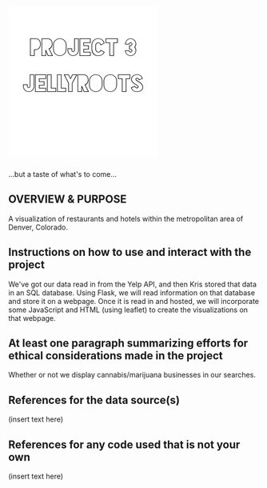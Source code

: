 ![Header Image](Images/p3jr.png "Title Tile")
=============================

...but a taste of what's to come...

OVERVIEW & PURPOSE
- 
A visualization of restaurants and hotels within the metropolitan area of Denver, Colorado.


Instructions on how to use and interact with the project
-
We've got our data read in from the Yelp API, and then Kris stored that data in an SQL database. Using Flask, we will read information on that database and store it on a webpage. Once it is read in and hosted, we will incorporate some JavaScript and HTML (using leaflet) to create the visualizations on that webpage.


At least one paragraph summarizing efforts for ethical considerations made in the project
- 
Whether or not we display cannabis/marijuana businesses in our searches.

  
References for the data source(s)
-
(insert text here)

  
References for any code used that is not your own
-
(insert text here)

